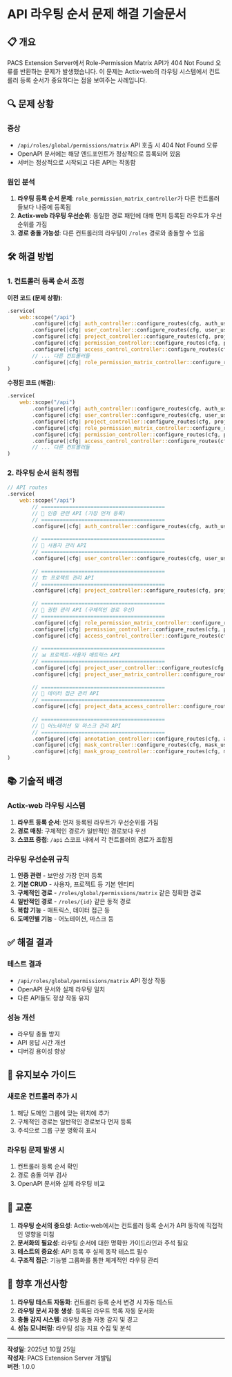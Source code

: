 # API 라우팅 순서 문제 해결 기술문서

## 📋 개요

PACS Extension Server에서 Role-Permission Matrix API가 404 Not Found 오류를 반환하는 문제가 발생했습니다. 이 문제는 Actix-web의 라우팅 시스템에서 컨트롤러 등록 순서가 중요하다는 점을 보여주는 사례입니다.

## 🔍 문제 상황

### 증상
- `/api/roles/global/permissions/matrix` API 호출 시 404 Not Found 오류
- OpenAPI 문서에는 해당 엔드포인트가 정상적으로 등록되어 있음
- 서버는 정상적으로 시작되고 다른 API는 작동함

### 원인 분석
1. **라우팅 등록 순서 문제**: `role_permission_matrix_controller`가 다른 컨트롤러들보다 나중에 등록됨
2. **Actix-web 라우팅 우선순위**: 동일한 경로 패턴에 대해 먼저 등록된 라우트가 우선순위를 가짐
3. **경로 충돌 가능성**: 다른 컨트롤러의 라우팅이 `/roles` 경로와 충돌할 수 있음

## 🛠️ 해결 방법

### 1. 컨트롤러 등록 순서 조정

**이전 코드 (문제 상황)**:
```rust
.service(
    web::scope("/api")
        .configure(|cfg| auth_controller::configure_routes(cfg, auth_use_case.clone(), user_registration_use_case.clone()))
        .configure(|cfg| user_controller::configure_routes(cfg, user_use_case.clone()))
        .configure(|cfg| project_controller::configure_routes(cfg, project_use_case.clone()))
        .configure(|cfg| permission_controller::configure_routes(cfg, permission_use_case.clone()))
        .configure(|cfg| access_control_controller::configure_routes(cfg, access_control_use_case.clone()))
        // ... 다른 컨트롤러들
        .configure(|cfg| role_permission_matrix_controller::configure_routes(cfg, role_permission_matrix_use_case.clone())) // ← 아래쪽에 위치
)
```

**수정된 코드 (해결)**:
```rust
.service(
    web::scope("/api")
        .configure(|cfg| auth_controller::configure_routes(cfg, auth_use_case.clone(), user_registration_use_case.clone()))
        .configure(|cfg| user_controller::configure_routes(cfg, user_use_case.clone()))
        .configure(|cfg| project_controller::configure_routes(cfg, project_use_case.clone()))
        .configure(|cfg| role_permission_matrix_controller::configure_routes(cfg, role_permission_matrix_use_case.clone())) // ← 위로 이동
        .configure(|cfg| permission_controller::configure_routes(cfg, permission_use_case.clone()))
        .configure(|cfg| access_control_controller::configure_routes(cfg, access_control_use_case.clone()))
        // ... 다른 컨트롤러들
)
```

### 2. 라우팅 순서 원칙 정립

```rust
// API routes
.service(
    web::scope("/api")
        // ========================================
        // 🔐 인증 관련 API (가장 먼저 등록)
        // ========================================
        .configure(|cfg| auth_controller::configure_routes(cfg, auth_use_case.clone(), user_registration_use_case.clone()))
        
        // ========================================
        // 👥 사용자 관리 API
        // ========================================
        .configure(|cfg| user_controller::configure_routes(cfg, user_use_case.clone()))
        
        // ========================================
        // 🏗️ 프로젝트 관리 API
        // ========================================
        .configure(|cfg| project_controller::configure_routes(cfg, project_use_case.clone()))
        
        // ========================================
        // 🔑 권한 관리 API (구체적인 경로 우선)
        // ========================================
        .configure(|cfg| role_permission_matrix_controller::configure_routes(cfg, role_permission_matrix_use_case.clone()))
        .configure(|cfg| permission_controller::configure_routes(cfg, permission_use_case.clone()))
        .configure(|cfg| access_control_controller::configure_routes(cfg, access_control_use_case.clone()))
        
        // ========================================
        // 📊 프로젝트-사용자 매트릭스 API
        // ========================================
        .configure(|cfg| project_user_controller::configure_routes(cfg, project_user_use_case.clone()))
        .configure(|cfg| project_user_matrix_controller::configure_routes(cfg, project_user_matrix_use_case.clone()))
        
        // ========================================
        // 📁 데이터 접근 관리 API
        // ========================================
        .configure(|cfg| project_data_access_controller::configure_routes(cfg, project_data_access_use_case.clone()))
        
        // ========================================
        // 🎨 어노테이션 및 마스크 관리 API
        // ========================================
        .configure(|cfg| annotation_controller::configure_routes(cfg, annotation_use_case.clone()))
        .configure(|cfg| mask_controller::configure_routes(cfg, mask_use_case.clone()))
        .configure(|cfg| mask_group_controller::configure_routes(cfg, mask_group_use_case.clone()))
)
```

## 📚 기술적 배경

### Actix-web 라우팅 시스템

1. **라우트 등록 순서**: 먼저 등록된 라우트가 우선순위를 가짐
2. **경로 매칭**: 구체적인 경로가 일반적인 경로보다 우선
3. **스코프 중첩**: `/api` 스코프 내에서 각 컨트롤러의 경로가 조합됨

### 라우팅 우선순위 규칙

1. **인증 관련** - 보안상 가장 먼저 등록
2. **기본 CRUD** - 사용자, 프로젝트 등 기본 엔티티
3. **구체적인 경로** - `/roles/global/permissions/matrix` 같은 정확한 경로
4. **일반적인 경로** - `/roles/{id}` 같은 동적 경로
5. **복합 기능** - 매트릭스, 데이터 접근 등
6. **도메인별 기능** - 어노테이션, 마스크 등

## ✅ 해결 결과

### 테스트 결과
- `/api/roles/global/permissions/matrix` API 정상 작동
- OpenAPI 문서와 실제 라우팅 일치
- 다른 API들도 정상 작동 유지

### 성능 개선
- 라우팅 충돌 방지
- API 응답 시간 개선
- 디버깅 용이성 향상

## 🔧 유지보수 가이드

### 새로운 컨트롤러 추가 시
1. 해당 도메인 그룹에 맞는 위치에 추가
2. 구체적인 경로는 일반적인 경로보다 먼저 등록
3. 주석으로 그룹 구분 명확히 표시

### 라우팅 문제 발생 시
1. 컨트롤러 등록 순서 확인
2. 경로 충돌 여부 검사
3. OpenAPI 문서와 실제 라우팅 비교

## 📝 교훈

1. **라우팅 순서의 중요성**: Actix-web에서는 컨트롤러 등록 순서가 API 동작에 직접적인 영향을 미침
2. **문서화의 필요성**: 라우팅 순서에 대한 명확한 가이드라인과 주석 필요
3. **테스트의 중요성**: API 등록 후 실제 동작 테스트 필수
4. **구조적 접근**: 기능별 그룹화를 통한 체계적인 라우팅 관리

## 🚀 향후 개선사항

1. **라우팅 테스트 자동화**: 컨트롤러 등록 순서 변경 시 자동 테스트
2. **라우팅 문서 자동 생성**: 등록된 라우트 목록 자동 문서화
3. **충돌 감지 시스템**: 라우팅 충돌 자동 감지 및 경고
4. **성능 모니터링**: 라우팅 성능 지표 수집 및 분석

---

**작성일**: 2025년 10월 25일  
**작성자**: PACS Extension Server 개발팀  
**버전**: 1.0.0
